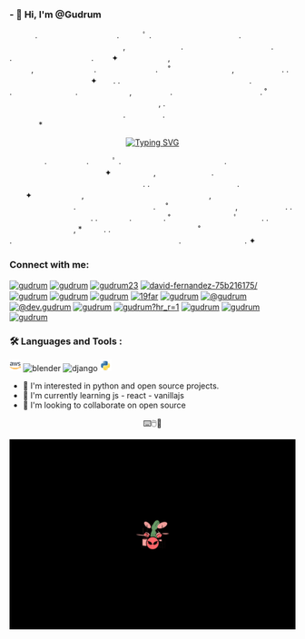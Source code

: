 <h3 align="left">- 👋 Hi, I'm @Gudrum</h3>⠀
⠀⠀⠀.　　　　　　　　　　.　　　ﾟ .　　　　　　　　　　　. 　　　　　　　　　 　　　　　,　　　　　　　. ⠀⠀⠀⠀⠀⠀⠀⠀⠀⠀⠀⠀　　. .　　　　　　　　　　. 　　✦⠀　   　　　,　　　　　　　　　　　　　⠀　　, ⠀⠀⠀⠀⠀⠀⠀⠀⠀⠀.　　　⠀　　　⠀.　 ˚　　　⠀　  　　,　　　　　　. . ⠀　　⠀  　　　　　⠀✦⠀　 . .　　　　　　　　　　　　　　　　 .⠀　　　　　　　　 　　　　　　　　　.　　　　　　　　. ⠀　   　　　,　　    　　 .　　　　　 　　⠀　　　. ˚　　　⠀　⠀  　　　　 　　　　　　　　　　　, .　　　 ⠀ 　　    　　　　　 　　　　. ⠀⠀⠀⠀⠀⠀.　　　　　　　　　　⠀⠀ ⠀ ⠀　　　　　　　　　　　　　⠀⠀⠀⠀⠀* 
<p align="center"><a href="https://git.io/typing-svg"><img src="https://readme-typing-svg.herokuapp.com?font=Island+Moments&size=45&pause=997&color=149C00&width=435&lines=Hello%2C+Is+there+anybody+in+there%3F" alt="Typing SVG" /></a></p>
⠀⠀⠀⠀⠀⠀.　　　　　.　　　ﾟ .　　　　　　　　　　　　　. 　　　　　　　　　　　　✦ 　　　　　,　　　　　　　. ⠀⠀⠀⠀⠀⠀⠀⠀⠀⠀⠀⠀　　　　　　　　. .　　　　　　　　　　　. 　　✦⠀　   　　　,　　　　　　　　 ⠀　　　　⠀　　, ⠀⠀⠀⠀⠀⠀⠀⠀⠀⠀⠀.　　　　 　　⠀　　⠀.　 ˚　　　⠀　⠀  　　,　　　　　　. . ⠀　⠀  　　　　⠀⠀　 . .　　　　.　　　⠀ .  ˚　　　　　　　　ﾟ　　　. .⠀　　⠀‍⠀‍⠀‍⠀‍⠀⠀‍⠀‍⠀‍⠀‍⠀‍⠀, *　　⠀. .　　　　　　　　　　⠀ ˚　　　　　　　　　　　　　 .⠀　　　　　　　　　　 　　　　　　　　　　.　　　　　　　　. ✦

<h3 align="left">Connect with me:</h3>
<div>
  <p align="left">
    <a href="https://codepen.io/gudrum" target="blank"><img align="center" src="https://raw.githubusercontent.com/rahuldkjain/github-profile-readme-generator/master/src/images/icons/Social/codepen.svg" alt="gudrum" height="20" width="20" /></a>
  <a href="https://dev.to/gudrum" target="blank"><img align="center" src="https://raw.githubusercontent.com/rahuldkjain/github-profile-readme-generator/master/src/images/icons/Social/devto.svg" alt="gudrum" height="20" width="20" /></a>
    <a href="https://twitter.com/gudrum23" target="blank"><img align="center" src="https://raw.githubusercontent.com/rahuldkjain/github-profile-readme-generator/master/src/images/icons/Social/twitter.svg" alt="gudrum23" height="20" width="20" /></a>
    <a href="https://linkedin.com/in/david-fernandez-75b216175/" target="blank"><img align="center" src="https://raw.githubusercontent.com/rahuldkjain/github-profile-readme-generator/master/src/images/icons/Social/linked-in-alt.svg" alt="david-fernandez-75b216175/" height="20" width="20" /></a>
    <a href="https://stackoverflow.com/users/gudrum" target="blank"><img align="center" src="https://raw.githubusercontent.com/rahuldkjain/github-profile-readme-generator/master/src/images/icons/Social/stack-overflow.svg" alt="gudrum" height="20" width="20" /></a>
    <a href="https://codesandbox.com/gudrum" target="blank"><img align="center" src="https://raw.githubusercontent.com/rahuldkjain/github-profile-readme-generator/master/src/images/icons/Social/codesandbox.svg" alt="gudrum" height="20" width="20" /></a>
    <a href="https://kaggle.com/gudrum" target="blank"><img align="center" src="https://raw.githubusercontent.com/rahuldkjain/github-profile-readme-generator/master/src/images/icons/Social/kaggle.svg" alt="gudrum" height="20" width="20" /></a>
    <a href="https://fb.com/19far" target="blank"><img align="center" src="https://raw.githubusercontent.com/rahuldkjain/github-profile-readme-generator/master/src/images/icons/Social/facebook.svg" alt="19far" height="20" width="20" /></a>
    <a href="https://dribbble.com/gudrum" target="blank"><img align="center" src="https://raw.githubusercontent.com/rahuldkjain/github-profile-readme-generator/master/src/images/icons/Social/dribbble.svg" alt="gudrum" height="20" width="20" /></a>
    <a href="https://hashnode.com/@gudrum" target="blank"><img align="center" src="https://raw.githubusercontent.com/rahuldkjain/github-profile-readme-generator/master/src/images/icons/Social/hashnode.svg" alt="@gudrum" height="20" width="20" /></a>
    <a href="https://www.youtube.com/c/@dev.gudrum" target="blank"><img align="center" src="https://raw.githubusercontent.com/rahuldkjain/github-profile-readme-generator/master/src/images/icons/Social/youtube.svg" alt="@dev.gudrum" height="20" width="20" /></a>
    <a href="https://www.codechef.com/users/gudrum" target="blank"><img align="center" src="https://cdn.jsdelivr.net/npm/simple-icons@3.1.0/icons/codechef.svg" alt="gudrum" height="20" width="20" /></a>
    <a href="https://www.hackerrank.com/gudrum?hr_r=1" target="blank"><img align="center" src="https://raw.githubusercontent.com/rahuldkjain/github-profile-readme-generator/master/src/images/icons/Social/hackerrank.svg" alt="gudrum?hr_r=1" height="20" width="20" /></a>
    <a href="https://codeforces.com/profile/gudrum" target="blank"><img align="center" src="https://raw.githubusercontent.com/rahuldkjain/github-profile-readme-generator/master/src/images/icons/Social/codeforces.svg" alt="gudrum" height="20" width="20" /></a>
    <a href="https://www.leetcode.com/gudrum" target="blank"><img align="center" src="https://raw.githubusercontent.com/rahuldkjain/github-profile-readme-generator/master/src/images/icons/Social/leet-code.svg" alt="gudrum" height="20" width="20" /></a>
    <a href="https://www.topcoder.com/members/gudrum" target="blank"><img align="center" src="https://raw.githubusercontent.com/rahuldkjain/github-profile-readme-generator/master/src/images/icons/Social/topcoder.svg" alt="gudrum" height="20" width="20" /></a>
  </p>
</div>

### :hammer_and_wrench: Languages and Tools :
<p align="left">
<img src="https://raw.githubusercontent.com/devicons/devicon/master/icons/amazonwebservices/amazonwebservices-original-wordmark.svg" alt="aws" width="20" height="20"/> </a>  
<img src="https://download.blender.org/branding/community/blender_community_badge_white.svg" alt="blender" width="20" height="20"/> </a>
<img src="https://cdn.worldvectorlogo.com/logos/django.svg" alt="django" width="20" height="20"/> </a> 
<img src="https://raw.githubusercontent.com/devicons/devicon/master/icons/python/python-original.svg" alt="python" width="20" height="20"/> </a> 

<!-- <img src="https://www.vectorlogo.zone/logos/microsoft_azure/microsoft_azure-icon.svg" alt="azure" width="20" height="20"/> </a> 

<img src="https://raw.githubusercontent.com/devicons/devicon/master/icons/bootstrap/bootstrap-plain-wordmark.svg" alt="bootstrap" width="20" height="20"/> </a> 
<img src="https://raw.githubusercontent.com/devicons/devicon/master/icons/c/c-original.svg" alt="c" width="20" height="20"/> </a> 
<img src="https://raw.githubusercontent.com/Hardik0307/Hardik0307/master/assets/canvasjs-charts.svg" alt="canvasjs" width="20" height="20"/> </a> 
<img src="https://raw.githubusercontent.com/devicons/devicon/master/icons/css3/css3-original-wordmark.svg" alt="css3" width="20" height="20"/> </a> 
<img src="https://raw.githubusercontent.com/simple-icons/simple-icons/6e46ec1fc23b60c8fd0d2f2ff46db82e16dbd75f/icons/cypress.svg" alt="cypress" width="20" height="20"/> </a> 
<img src="https://cdn.worldvectorlogo.com/logos/django.svg" alt="django" width="20" height="20"/> </a> 
<img src="https://raw.githubusercontent.com/devicons/devicon/master/icons/docker/docker-original-wordmark.svg" alt="docker" width="20" height="20"/> </a> 
<img src="https://www.vectorlogo.zone/logos/figma/figma-icon.svg" alt="figma" width="20" height="20"/> </a> 
<img src="https://www.vectorlogo.zone/logos/firebase/firebase-icon.svg" alt="firebase" width="20" height="20"/></a> 
<img src="https://www.vectorlogo.zone/logos/pocoo_flask/pocoo_flask-icon.svg" alt="flask" width="20" height="20"/> </a> 
<img src="https://www.vectorlogo.zone/logos/flutterio/flutterio-icon.svg" alt="flutter" width="20" height="20"/></a> 
<img src="https://www.vectorlogo.zone/logos/google_cloud/google_cloud-icon.svg" alt="gcp" width="20" height="20"/> </a> 
<img src="https://www.vectorlogo.zone/logos/git-scm/git-scm-icon.svg" alt="git" width="20" height="20"/> </a> 
<img src="https://raw.githubusercontent.com/devicons/devicon/master/icons/html5/html5-original-wordmark.svg" alt="html5" width="20" height="20"/> </a>
<img src="https://www.vectorlogo.zone/logos/adobe_illustrator/adobe_illustrator-icon.svg" alt="illustrator" width="20" height="20"/> </a> 
<img src="https://raw.githubusercontent.com/devicons/devicon/master/icons/javascript/javascript-original.svg" alt="javascript" width="20" height="20"/> </a> 
<img src="https://raw.githubusercontent.com/devicons/devicon/master/icons/linux/linux-original.svg" alt="linux" width="20" height="20"/> </a> 
<img src="https://www.vectorlogo.zone/logos/mariadb/mariadb-icon.svg" alt="mariadb" width="20" height="20"/> </a>
<img src="https://raw.githubusercontent.com/devicons/devicon/master/icons/mongodb/mongodb-original-wordmark.svg" alt="mongodb" width="20" height="20"/> </a> 
<img src="https://raw.githubusercontent.com/devicons/devicon/master/icons/mysql/mysql-original-wordmark.svg" alt="mysql" width="20" height="20"/> </a> 
<img src="https://raw.githubusercontent.com/devicons/devicon/master/icons/nginx/nginx-original.svg" alt="nginx" width="20" height="20"/> </a> 
<img src="https://raw.githubusercontent.com/devicons/devicon/master/icons/nodejs/nodejs-original-wordmark.svg" alt="nodejs" width="20" height="20"/> </a> 
<img src="https://raw.githubusercontent.com/devicons/devicon/master/icons/photoshop/photoshop-line.svg" alt="photoshop" width="20" height="20"/> </a> 
<img src="https://raw.githubusercontent.com/devicons/devicon/master/icons/postgresql/postgresql-original-wordmark.svg" alt="postgresql" width="20" height="20"/> </a> 
<img src="https://raw.githubusercontent.com/devicons/devicon/master/icons/python/python-original.svg" alt="python" width="20" height="20"/> </a> 
<img src="https://raw.githubusercontent.com/devicons/devicon/master/icons/react/react-original-wordmark.svg" alt="react" width="20" height="20"/> </a> 
<img src="https://reactnative.dev/img/header_logo.svg" alt="reactnative" width="20" height="20"/> </a> 
<img src="https://raw.githubusercontent.com/devicons/devicon/master/icons/sass/sass-original.svg" alt="sass" width="20" height="20"/> </a> 
<img src="https://www.vectorlogo.zone/logos/sketchapp/sketchapp-icon.svg" alt="sketch" width="20" height="20"/> </a> 
<img src="https://www.vectorlogo.zone/logos/tensorflow/tensorflow-icon.svg" alt="tensorflow" width="20" height="20"/> </a> 
<img src="https://raw.githubusercontent.com/devicons/devicon/master/icons/typescript/typescript-original.svg" alt="typescript" width="20" height="20"/> </a> 
<img src="https://www.vectorlogo.zone/logos/unity3d/unity3d-icon.svg" alt="unity" width="20" height="20"/> </a> </p>    -->

- 👀 I'm interested in python and open source projects.
- 🌱 I'm currently learning js - react - vanillajs
- 💞️ I'm looking to collaborate on open source

<p align="center">⌨️🖱️🦖</p>

![](Artboard.png)

